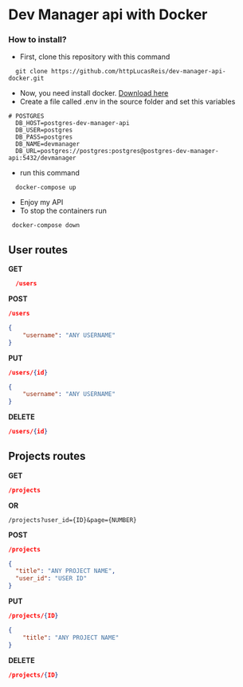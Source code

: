 # Dev Manager api with Docker

### How to install?
  * First, clone this repository with this command

```
  git clone https://github.com/httpLucasReis/dev-manager-api-docker.git 
```
  
  * Now, you need install docker. [Download here](https://www.docker.com/get-started)
  * Create a file called .env in the source folder and set this variables

```env
# POSTGRES
  DB_HOST=postgres-dev-manager-api
  DB_USER=postgres
  DB_PASS=postgres
  DB_NAME=devmanager
  DB_URL=postgres://postgres:postgres@postgres-dev-manager-api:5432/devmanager
```
  * run this command 
```
  docker-compose up
```

  *  Enjoy my API
  * To stop the containers run
  
 ```
  docker-compose down
```

## User routes 


**GET**
  ```json
    /users
  ```

**POST**
  ```json
  /users

  {
	  "username": "ANY USERNAME"
  }
  ```

**PUT**
  ```json
  /users/{id}

  {
	  "username": "ANY USERNAME"
  }
  ```

**DELETE**
  ```json
  /users/{id}
  ```

## Projects routes
  
**GET**
  ```json
  /projects 
  ```

  **OR**  

  ```
  /projects?user_id={ID}&page={NUMBER}
  ```

**POST**
  ```json
  /projects

  {
    "title": "ANY PROJECT NAME",
    "user_id": "USER ID"
  }
  ```

**PUT**
  ```json
  /projects/{ID}

  {
	  "title": "ANY PROJECT NAME"
  }
  ```

**DELETE**
  ```json
  /projects/{ID}
  ```
  
